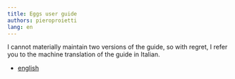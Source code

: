 ```yaml
---
title: Eggs user guide
authors: pieroproietti
lang: en
---
```

I cannot materially maintain two versions of the guide, so with regret, I refer you to the machine translation of the guide in Italian.


* [english](https://penguins--eggs-net.translate.goog/docs/Tutorials/italiano?_x_tr_sl=auto&_x_tr_tl=it&_x_tr_hl=en&_x_tr_pto=wapp)
